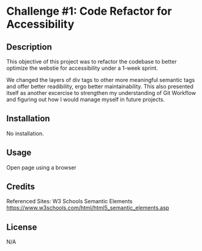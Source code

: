# Challenge #1: Code Refactor for Accessibility 

## Description

This objective of this project was to refactor the codebase  to better optimize the webstie for accessibility under a 1-week sprint.

We changed the layers of div tags to other more meaningful semantic tags and offer better readibility, ergo better maintainability.
This also presented itself as another excercise to strengthen my understanding of Git Workflow and figuring out how I would manage myself in future projects.

## Installation

No installation.


## Usage

Open page using a browser


## Credits

Referenced Sites: W3 Schools Semantic Elements <https://www.w3schools.com/html/html5_semantic_elements.asp> 


## License

N/A